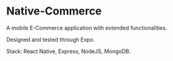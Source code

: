 # Native-Commerce

A mobile E-Commerce application with extended functionalities.

Designed and tested through Expo. 

Stack: React Native, Express, NodeJS, MongoDB.
